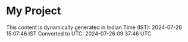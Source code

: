# My Project

This content is dynamically generated in Indian Time (IST): 2024-07-26 15:07:46 IST
Converted to UTC: 2024-07-26 09:37:46 UTC
